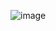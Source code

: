 ![image](https://github.com/chayenefreitas/JogoEmJS/assets/152805941/dc63144e-bc03-40f5-a7ce-d59db750b80f)
